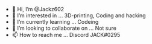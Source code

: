 - 👋 Hi, I’m @Jackz602
- 👀 I’m interested in ... 3D-printing, Coding and hacking
- 🌱 I’m currently learning ... Codeing
- 💞️ I’m looking to collaborate on ... Not sure
- 📫 How to reach me ... Discord JACK#0295

<!---
Jackz602/Jackz602 is a ✨ special ✨ repository because its `README.md` (this file) appears on your GitHub profile.
You can click the Preview link to take a look at your changes.
--->
